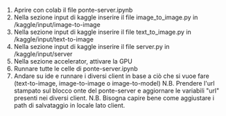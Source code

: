 1) Aprire con colab il file ponte-server.ipynb
2) Nella sezione input di kaggle inserire il file image_to_image.py in /kaggle/input/image-to-image
3) Nella sezione input di kaggle inserire il file text_to_image.py in /kaggle/input/text-to-image
4) Nella sezione input di kaggle inserire il file server.py in /kaggle/input/server
5) Nella sezione accelerator, attivare la GPU
6) Runnare tutte le celle di ponte-server.ipynb
7) Andare su ide e runnare i diversi client in base a ciò che si vuoe fare (text-to-image, image-to-image o image-to-model)
   N.B. Prendere l'url stampato sul blocco onte del ponte-server e aggiornare le variabili "url" presenti nei diversi client.
   N.B. Bisogna capire bene come aggiustare i path di salvataggio in locale lato client.
